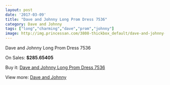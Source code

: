 ```yaml
---
layout: post
date: '2017-03-09'
title: "Dave and Johnny Long Prom Dress 7536"
category: Dave and Johnny
tags: ["long","charming","dave","prom","johnny"]
image: http://img.princessan.com/3808-thickbox_default/dave-and-johnny-long-prom-dress-7536.jpg
---
```

Dave and Johnny Long Prom Dress 7536

On Sales: **$285.65405**
<a href="https://www.princessan.com/en/dave-and-johnny/1748-dave-and-johnny-long-prom-dress-7536.html"><amp-img layout="responsive" width="600" height="600" src="//img.princessan.com/3808-thickbox_default/dave-and-johnny-long-prom-dress-7536.jpg" alt="Dave and Johnny Long Prom Dress 7536 0" /></a>
<a href="https://www.princessan.com/en/dave-and-johnny/1748-dave-and-johnny-long-prom-dress-7536.html"><amp-img layout="responsive" width="600" height="600" src="//img.princessan.com/3809-thickbox_default/dave-and-johnny-long-prom-dress-7536.jpg" alt="Dave and Johnny Long Prom Dress 7536 1" /></a>

Buy it: [Dave and Johnny Long Prom Dress 7536](https://www.princessan.com/en/dave-and-johnny/1748-dave-and-johnny-long-prom-dress-7536.html "Dave and Johnny Long Prom Dress 7536")

View more: [Dave and Johnny](https://www.princessan.com/en/16-dave-and-johnny "Dave and Johnny")